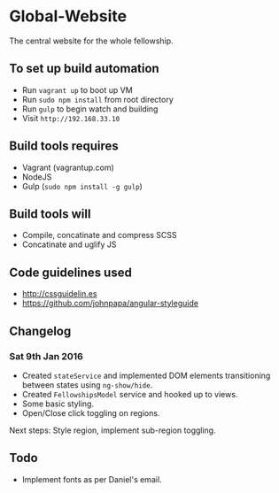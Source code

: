 # Global-Website
The central website for the whole fellowship.

## To set up build automation
- Run `vagrant up` to boot up VM
- Run `sudo npm install` from root directory
- Run `gulp` to begin watch and building
- Visit `http://192.168.33.10`


## Build tools requires
- Vagrant (vagrantup.com)
- NodeJS
- Gulp (`sudo npm install -g gulp`)

## Build tools will
- Compile, concatinate and compress SCSS
- Concatinate and uglify JS

## Code guidelines used
- http://cssguidelin.es
- https://github.com/johnpapa/angular-styleguide


## Changelog

### Sat 9th Jan 2016
 - Created `stateService` and implemented DOM elements transitioning between states using `ng-show/hide`.
 - Created `FellowshipsModel` service and hooked up to views.
 - Some basic styling.
 - Open/Close click toggling on regions.

Next steps: Style region, implement sub-region toggling.


## Todo

- Implement fonts as per Daniel's email.
